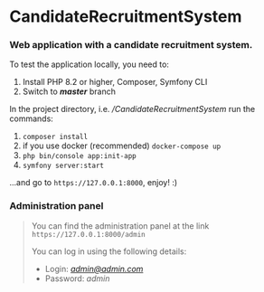 # CandidateRecruitmentSystem

### Web application with a candidate recruitment system.

To test the application locally, you need to:

1. Install PHP 8.2 or higher, Composer, Symfony CLI
2. Switch to ***master*** branch

In the project directory, i.e. */CandidateRecruitmentSystem* run the commands:

1. ```composer install```
2. if you use docker (recommended) ```docker-compose up```
3. ```php bin/console app:init-app```
4. ```symfony server:start```

...and go to ```https://127.0.0.1:8000```, enjoy! :)

### Administration panel

> You can find the administration panel at the link ```https://127.0.0.1:8000/admin```
>
> You can log in using the following details:
> - Login: *admin@admin.com*
> - Password: *admin*
